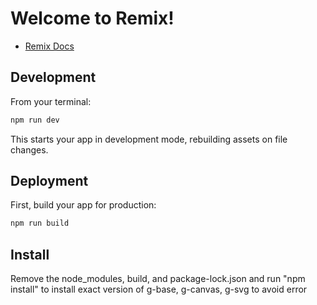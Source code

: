 # Welcome to Remix!

- [Remix Docs](https://remix.run/docs)

## Development

From your terminal:

```sh
npm run dev
```

This starts your app in development mode, rebuilding assets on file changes.

## Deployment

First, build your app for production:

```sh
npm run build
```

## Install

Remove the node_modules, build, and package-lock.json and run "npm install" to install exact version of g-base, g-canvas, g-svg to avoid error